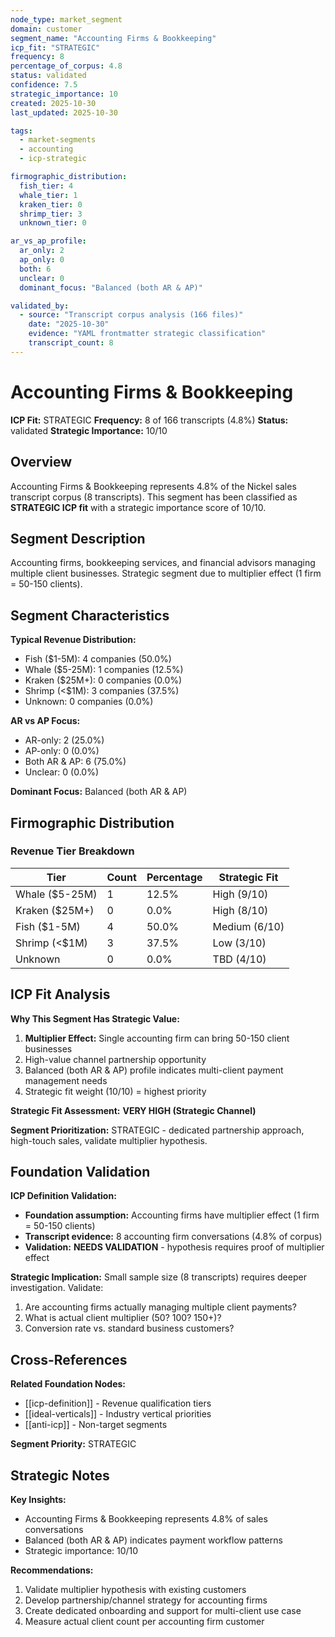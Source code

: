 ```yaml
---
node_type: market_segment
domain: customer
segment_name: "Accounting Firms & Bookkeeping"
icp_fit: "STRATEGIC"
frequency: 8
percentage_of_corpus: 4.8
status: validated
confidence: 7.5
strategic_importance: 10
created: 2025-10-30
last_updated: 2025-10-30

tags:
  - market-segments
  - accounting
  - icp-strategic

firmographic_distribution:
  fish_tier: 4
  whale_tier: 1
  kraken_tier: 0
  shrimp_tier: 3
  unknown_tier: 0

ar_vs_ap_profile:
  ar_only: 2
  ap_only: 0
  both: 6
  unclear: 0
  dominant_focus: "Balanced (both AR & AP)"

validated_by:
  - source: "Transcript corpus analysis (166 files)"
    date: "2025-10-30"
    evidence: "YAML frontmatter strategic classification"
    transcript_count: 8
---
```


# Accounting Firms & Bookkeeping

**ICP Fit:** STRATEGIC
**Frequency:** 8 of 166 transcripts (4.8%)
**Status:** validated
**Strategic Importance:** 10/10

## Overview

Accounting Firms & Bookkeeping represents 4.8% of the Nickel sales transcript corpus (8 transcripts). This segment has been classified as **STRATEGIC ICP fit** with a strategic importance score of 10/10.

## Segment Description

Accounting firms, bookkeeping services, and financial advisors managing multiple client businesses. Strategic segment due to multiplier effect (1 firm = 50-150 clients).

## Segment Characteristics

**Typical Revenue Distribution:**
- Fish ($1-5M): 4 companies (50.0%)
- Whale ($5-25M): 1 companies (12.5%)
- Kraken ($25M+): 0 companies (0.0%)
- Shrimp (<$1M): 3 companies (37.5%)
- Unknown: 0 companies (0.0%)

**AR vs AP Focus:**
- AR-only: 2 (25.0%)
- AP-only: 0 (0.0%)
- Both AR & AP: 6 (75.0%)
- Unclear: 0 (0.0%)

**Dominant Focus:** Balanced (both AR & AP)

## Firmographic Distribution

### Revenue Tier Breakdown

| Tier | Count | Percentage | Strategic Fit |
|------|-------|------------|---------------|
| Whale ($5-25M) | 1 | 12.5% | High (9/10) |
| Kraken ($25M+) | 0 | 0.0% | High (8/10) |
| Fish ($1-5M) | 4 | 50.0% | Medium (6/10) |
| Shrimp (<$1M) | 3 | 37.5% | Low (3/10) |
| Unknown | 0 | 0.0% | TBD (4/10) |

## ICP Fit Analysis

**Why This Segment Has Strategic Value:**
1. **Multiplier Effect:** Single accounting firm can bring 50-150 client businesses
2. High-value channel partnership opportunity
3. Balanced (both AR & AP) profile indicates multi-client payment management needs
4. Strategic fit weight (10/10) = highest priority

**Strategic Fit Assessment:** **VERY HIGH (Strategic Channel)**

**Segment Prioritization:** STRATEGIC - dedicated partnership approach, high-touch sales, validate multiplier hypothesis.

## Foundation Validation

**ICP Definition Validation:**
- **Foundation assumption:** Accounting firms have multiplier effect (1 firm = 50-150 clients)
- **Transcript evidence:** 8 accounting firm conversations (4.8% of corpus)
- **Validation:** **NEEDS VALIDATION** - hypothesis requires proof of multiplier effect

**Strategic Implication:** Small sample size (8 transcripts) requires deeper investigation. Validate:
1. Are accounting firms actually managing multiple client payments?
2. What is actual client multiplier (50? 100? 150+)?
3. Conversion rate vs. standard business customers?

## Cross-References

**Related Foundation Nodes:**
- [[icp-definition]] - Revenue qualification tiers
- [[ideal-verticals]] - Industry vertical priorities
- [[anti-icp]] - Non-target segments

**Segment Priority:** STRATEGIC

## Strategic Notes

**Key Insights:**
- Accounting Firms & Bookkeeping represents 4.8% of sales conversations
- Balanced (both AR & AP) indicates payment workflow patterns
- Strategic importance: 10/10

**Recommendations:**
1. Validate multiplier hypothesis with existing customers
2. Develop partnership/channel strategy for accounting firms
3. Create dedicated onboarding and support for multi-client use case
4. Measure actual client count per accounting firm customer
